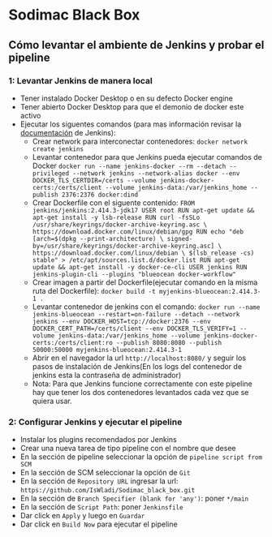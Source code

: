 # Sodimac Black Box

## Cómo levantar el ambiente de Jenkins y probar el pipeline

### 1: Levantar Jenkins de manera local
 - Tener instalado Docker Desktop o en su defecto Docker engine
 - Tener abierto Docker Desktop para que el demonio de docker este activo
 - Ejecutar los siguentes comandos (para mas información revisar la [documentación](https://www.jenkins.io/doc/book/installing/docker/) de Jenkins):
     - Crear network para interconectar contenedores: `docker network create jenkins`
     - Levantar contenedor para que Jenkins pueda ejecutar comandos de Docker `docker run --name jenkins-docker --rm --detach --privileged --network jenkins --network-alias docker --env DOCKER_TLS_CERTDIR=/certs --volume jenkins-docker-certs:/certs/client --volume jenkins-data:/var/jenkins_home --publish 2376:2376 docker:dind`
     - Crear Dockerfile con el siguente contenido:
            ```
            FROM jenkins/jenkins:2.414.3-jdk17
            USER root
            RUN apt-get update && apt-get install -y lsb-release
            RUN curl -fsSLo /usr/share/keyrings/docker-archive-keyring.asc \
            https://download.docker.com/linux/debian/gpg
            RUN echo "deb [arch=$(dpkg --print-architecture) \
            signed-by=/usr/share/keyrings/docker-archive-keyring.asc] \
            https://download.docker.com/linux/debian \
            $(lsb_release -cs) stable" > /etc/apt/sources.list.d/docker.list
            RUN apt-get update && apt-get install -y docker-ce-cli
            USER jenkins
            RUN jenkins-plugin-cli --plugins "blueocean docker-workflow"
            ```
     - Crear imagen a partir del Dockerfile(ejecutar comando en la misma ruta del Dockerfile): `docker build -t myjenkins-blueocean:2.414.3-1 .`
     - Levantar contenedor de jenkins con el comando: `docker run --name jenkins-blueocean --restart=on-failure --detach --network jenkins --env DOCKER_HOST=tcp://docker:2376 --env DOCKER_CERT_PATH=/certs/client --env DOCKER_TLS_VERIFY=1 --volume jenkins-data:/var/jenkins_home --volume jenkins-docker-certs:/certs/client:ro --publish 8080:8080 --publish 50000:50000 myjenkins-blueocean:2.414.3-1`
     - Abrir en el navegador la url `http://localhost:8080/` y seguir los pasos de instalación de Jenkins(En los logs del contenedor de jenkins esta la contraseña de administrador)
     - Nota: Para que Jenkins funcione correctamente con este pipeline hay que tener los dos contenedores levantados cada vez que se quiera usar.

 ### 2: Configurar Jenkins y ejecutar el pipeline
  - Instalar los plugins recomendados por Jenkins
  - Crear una nueva tarea de tipo pipeline con el nombre que desee
  - En la sección de pipeline seleccionar la opción de `pipeline script from SCM`
  - En la sección de SCM seleccionar la opción de `Git`
  - En la sección de `Repository URL` ingresar la url: `https://github.com/IsWladi/Sodimac_black_box.git`
  - En la sección de `Branch Specifier (blank for 'any')`: poner `*/main`
  - En la sección de `Script Path`: poner `Jenkinsfile`
  - Dar click en `Apply` y luego en `Guardar`
  - Dar click en `Build Now` para ejecutar el pipeline
